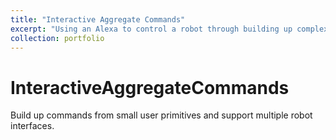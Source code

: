 ```yaml
---
title: "Interactive Aggregate Commands"
excerpt: "Using an Alexa to control a robot through building up complex commands using a series of primitive commands"
collection: portfolio
---
```


# InteractiveAggregateCommands
Build up commands from small user primitives and support multiple robot interfaces.

<div class="github-card" data-github="CRLab/InteractiveAggregateCommands" data-width="400" data-height="150" data-theme="default"></div>
<script src="//cdn.jsdelivr.net/github-cards/latest/widget.js"></script>
